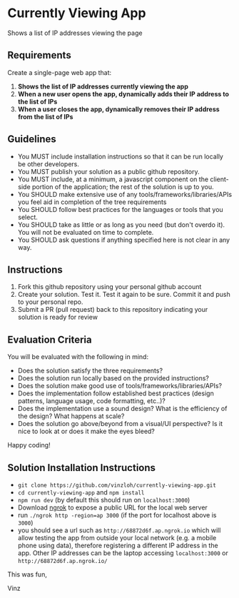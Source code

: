 # Currently Viewing App

Shows a list of IP addresses viewing the page

## Requirements

Create a single-page web app that:

1.  **Shows the list of IP addresses currently viewing the app**
2.  **When a new user opens the app, dynamically adds their IP address to the list of IPs**
3.  **When a user closes the app, dynamically removes their IP address from the list of IPs**

## Guidelines

* You MUST include installation instructions so that it can be run locally be other developers.
* You MUST publish your solution as a public github repository.
* You MUST include, at a minimum, a javascript component on the client-side portion of the application; the rest of the solution is up to you.
* You SHOULD make extensive use of any tools/frameworks/libraries/APIs you feel aid in completion of the tree requirements
* You SHOULD follow best practices for the languages or tools that you select.
* You SHOULD take as little or as long as you need (but don't overdo it). You will not be evaluated on time to complete.
* You SHOULD ask questions if anything specified here is not clear in any way.

## Instructions

1.  Fork this github repository using your personal github account
2.  Create your solution. Test it. Test it again to be sure. Commit it and push to your personal repo.
3.  Submit a PR (pull request) back to this repository indicating your solution is ready for review

## Evaluation Criteria

You will be evaluated with the following in mind:

* Does the solution satisfy the three requirements?
* Does the solution run locally based on the provided instructions?
* Does the solution make good use of tools/frameworks/libraries/APIs?
* Does the implementation follow established best practices (design patterns, language usage, code formatting, etc..)?
* Does the implementation use a sound design? What is the efficiency of the design? What happens at scale?
* Does the solution go above/beyond from a visual/UI perspective? Is it nice to look at or does it make the eyes bleed?

Happy coding!

## Solution Installation Instructions

* `git clone https://github.com/vinzloh/currently-viewing-app.git`
* `cd currently-viewing-app` and `npm install`
* `npm run dev` (by default this should run on `localhost:3000`)
* Download [ngrok](https://ngrok.com/download) to expose a public URL for the local web server
* run `./ngrok http -region=ap 3000` (if the port for localhost above is `3000`)
* you should see a url such as `http://68872d6f.ap.ngrok.io` which will allow testing the app from outside your local network (e.g. a mobile phone using data), therefore registering a different IP address in the app. Other IP addresses can be the laptop accessing `localhost:3000` or `http://68872d6f.ap.ngrok.io/`

This was fun,

Vinz
